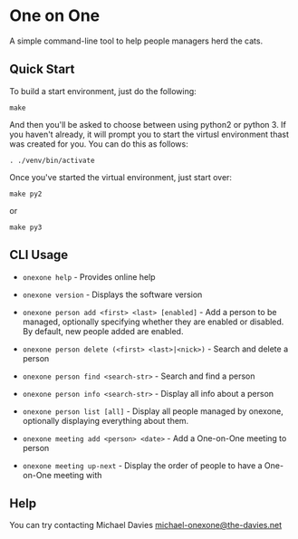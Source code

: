 # One on One

A simple command-line tool to help people managers herd the cats.

## Quick Start

To build a start environment, just do the following:

    make
    
And then you'll be asked to choose between using python2 or python 3.  If you haven't already, it will prompt you to start the virtusl environment thast was created for you.  You can do this as follows:

    . ./venv/bin/activate

Once you've started the virtual environment, just start over:

    make py2

or

    make py3

## CLI Usage

* `onexone help` - Provides online help
* `onexone version` - Displays the software version

* `onexone person add <first> <last> [enabled]` - Add a person to be managed, optionally specifying whether they are enabled or disabled.  By default, new people added are enabled.
* `onexone person delete (<first> <last>|<nick>)` - Search and delete a person
* `onexone person find <search-str>` - Search and find a person
* `onexone person info <search-str>` - Display all info about a person
* `onexone person list [all]` - Display all people managed by onexone, optionally displaying everything about them.

* `onexone meeting add <person> <date>` - Add a One-on-One meeting to person
* `onexone meeting up-next` - Display the order of people to have a One-on-One meeting with

## Help

You can try contacting Michael Davies <michael-onexone@the-davies.net>

